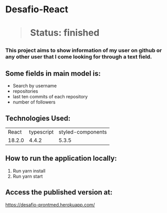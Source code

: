 <h1>Desafio-React<h1/>

> Status: finished

### This project aims to show information of my user on github or any other user that I come looking for through a text field.

## Some fields in main model is:

- Search by username
- repositories
- last ten commits of each repository
- number of followers

## Technologies Used:

<table>
  <tr>
    <td>React</td>
    <td>typescript</td>
    <td>styled-components</td>
  </tr>
  <tr>
    <td>18.2.0</td>
    <td>4.4.2</td>
    <td>5.3.5</td>
  </tr>
</table>

## How to run the application locally:

1. Run yarn install
2. Run yarn start

## Access the published version at:

https://desafio-prontmed.herokuapp.com/
